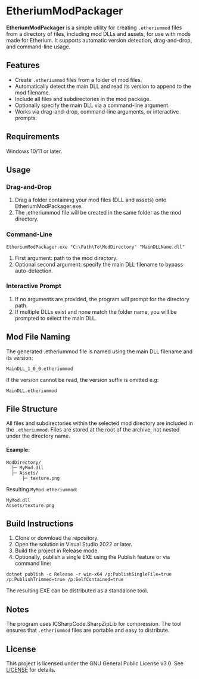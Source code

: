 # EtheriumModPackager

**EtheriumModPackager** is a simple utility for creating `.etheriummod` files from a directory of files, including mod DLLs and assets, for use with mods made for Etherium. It supports automatic version detection, drag-and-drop, and command-line usage.

## Features

- Create `.etheriummod` files from a folder of mod files.
- Automatically detect the main DLL and read its version to append to the mod filename.
- Include all files and subdirectories in the mod package.
- Optionally specify the main DLL via a command-line argument.
- Works via drag-and-drop, command-line arguments, or interactive prompts.

## Requirements

Windows 10/11 or later.

## Usage
### Drag-and-Drop

1. Drag a folder containing your mod files (DLL and assets) onto EtheriumModPackager.exe.
2. The .etheriummod file will be created in the same folder as the mod directory.

### Command-Line
```EtheriumModPackager.exe "C:\Path\To\ModDirectory" "MainDLLName.dll"```

1. First argument: path to the mod directory.
2. Optional second argument: specify the main DLL filename to bypass auto-detection.

### Interactive Prompt

1. If no arguments are provided, the program will prompt for the directory path.
2. If multiple DLLs exist and none match the folder name, you will be prompted to select the main DLL.

## Mod File Naming

The generated .etheriummod file is named using the main DLL filename and its version:

```MainDLL_1_0_0.etheriummod```


If the version cannot be read, the version suffix is omitted e.g:

```MainDLL.etheriummod```

## File Structure

All files and subdirectories within the selected mod directory are included in the `.etheriummod`.
Files are stored at the root of the archive, not nested under the directory name.

#### Example:

```
ModDirectory/
  ├─ MyMod.dll
  ├─ Assets/
      ├─ texture.png
```


Resulting `MyMod.etheriummod`:

```
MyMod.dll
Assets/texture.png
```

## Build Instructions

1. Clone or download the repository.
2. Open the solution in Visual Studio 2022 or later.
3. Build the project in Release mode.
4. Optionally, publish a single EXE using the Publish feature or via command line:

```dotnet publish -c Release -r win-x64 /p:PublishSingleFile=true /p:PublishTrimmed=true /p:SelfContained=true```

The resulting EXE can be distributed as a standalone tool.

## Notes

The program uses ICSharpCode.SharpZipLib for compression.
The tool ensures that `.etheriummod` files are portable and easy to distribute.

## License

This project is licensed under the GNU General Public License v3.0. See [LICENSE](../blob/master/LICENSE) for details.